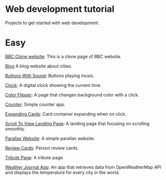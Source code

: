 # Web development tutorial

Projects to get started with web development.

# Easy
[BBC Clone website](BBC_Clone): This is a clone page of BBC website.

[Blog](Blog) A blog website about cities.

[Buttons With Sound](ButtonsWithSound): Buttons playing music.

[Clock](https://codepen.io/panagiotis1/pen/YzNQwZO): A digital clock showing the current time.

[Color Flipper](ColorFlipper): A page that changes background color with a click.

[Counter](Counter): Simple counter app.

[Expanding Cards](https://codepen.io/panagiotis1/pen/xxgdYob): Card container expanding when on click.

[Scroll To View Landing Page](Landing-Page): A landing page that focusing on scrolling smoothly.

[Parallax Website](ParallaxWebsite): A simple parallax website.

[Review Cards](Review-Cards): Person review cards.

[Tribute Page](https://codepen.io/panagiotis1/pen/JjbqvoY): A tribute page.

[Weather Journal App](Weather-Journal-App): An app that retrieves data from OpenWeatherMap API and displays the temperature for every city in the world.

